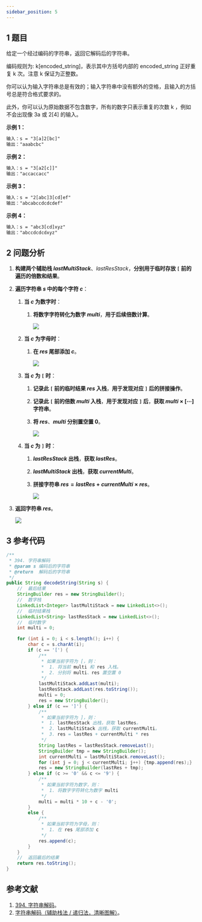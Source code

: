 ```yaml
---
sidebar_position: 5
---
```


## 1 题目

给定一个经过编码的字符串，返回它解码后的字符串。

编码规则为: k[encoded_string]，表示其中方括号内部的 encoded_string 正好重复 k 次。注意 k 保证为正整数。

你可以认为输入字符串总是有效的；输入字符串中没有额外的空格，且输入的方括号总是符合格式要求的。

此外，你可以认为原始数据不包含数字，所有的数字只表示重复的次数 k ，例如不会出现像 3a 或 2[4] 的输入。

**示例 1：**

```txt
输入：s = "3[a]2[bc]"
输出："aaabcbc"
```

**示例 2：**

```txt
输入：s = "3[a2[c]]"
输出："accaccacc"
```

**示例 3：**

```txt
输入：s = "2[abc]3[cd]ef"
输出："abcabccdcdcdef"
```

**示例 4：**

```txt
输入：s = "abc3[cd]xyz"
输出："abccdcdcdxyz"
```

## 2 问题分析

1. **构建两个辅助栈 $lastMultiStack$**、$lastResStack$，**分别用于临时存放 `[` 前的遍历的倍数和结果**。
2. **遍历字符串 $s$ 中的每个字符 $c$**：

   1. **当 $c$ 为数字时**：

      1. **将数字字符转化为数字 $multi$**，**用于后续倍数计算**。

         ![](https://ricear.com/media/202206/2022-06-07_153357_250179.png)
   2. **当 $c$ 为字母时**：

      1. **在 $res$ 尾部添加 $c$**。

         ![](https://ricear.com/media/202206/2022-06-07_153438_472342.png)
   3. **当 $c$ 为 `[` 时**：

      1. **记录此 `[` 前的临时结果 $res$ 入栈**，**用于发现对应 `]` 后的拼接操作**。
      2. **记录此 `[` 前的倍数 $multi$ 入栈**，**用于发现对应 `]` 后**，**获取 $multi \times [\cdots]$ 字符串**。
      3. **将 $res$**、**$multi$ 分别置空置 0**。

         ![](https://ricear.com/media/202206/2022-06-07_153504_034646.png)
   4. **当 $c$ 为 `]` 时**：

      1. **$lastResStack$ 出栈**，**获取 $lastRes$**。
      2. **$lastMultiStack$ 出栈**，**获取 $currentMulti$**。
      3. **拼接字符串 $res = lastRes + currentMulti \times res$**。

         ![](https://ricear.com/media/202206/2022-06-07_153534_738665.png)
3. **返回字符串 $res$**。

   ![](https://ricear.com/media/202206/2022-06-07_153313_011567.gif)

## 3 参考代码

```java
/**
 * 394. 字符串解码
 * @param s 编码后的字符串
 * @return  解码后的字符串
 */
public String decodeString(String s) {
    //  最后结果
    StringBuilder res = new StringBuilder();
    //  数字栈
    LinkedList<Integer> lastMultiStack = new LinkedList<>();
    //  临时结果栈
    LinkedList<String> lastResStack = new LinkedList<>();
    //  临时数字
    int multi = 0;

    for (int i = 0; i < s.length(); i++) {
        char c = s.charAt(i);
        if (c == '[') {
            /**
             * 如果当前字符为 [，则：
             *  1. 将当前 multi 和 res 入栈。
             *  2. 分别将 multi、res 置空置 0
             */
            lastMultiStack.addLast(multi);
            lastResStack.addLast(res.toString());
            multi = 0;
            res = new StringBuilder();
        } else if (c == ']') {
            /**
             * 如果当前字符为 ]，则：
             *  1. lastResStack 出栈，获取 lastRes。
             *  2. lastMultiStack 出栈，获取 currentMulti。
             *  3. res = lastRes + currentMulti * res
             */
            String lastRes = lastResStack.removeLast();
            StringBuilder tmp = new StringBuilder();
            int currentMulti = lastMultiStack.removeLast();
            for (int j = 0; j < currentMulti; j++) {tmp.append(res);}
            res = new StringBuilder(lastRes + tmp);
        } else if (c >= '0' && c <= '9') {
            /**
             * 如果当前字符为数字，则：
             *  1. 将数字字符转化为数字 multi
             */
            multi = multi * 10 + c - '0';
        }
        else {
            /**
             * 如果当前字符为字母，则：
             *  1. 在 res 尾部添加 c
             */
            res.append(c);
        }
    }
    //  返回最后的结果
    return res.toString();
}
```

## 参考文献

1. [394. 字符串解码](https://leetcode-cn.com/problems/decode-string)。
2. [字符串解码（辅助栈法 / 递归法，清晰图解）](https://leetcode-cn.com/problems/decode-string/solution/decode-string-fu-zhu-zhan-fa-di-gui-fa-by-jyd)。
